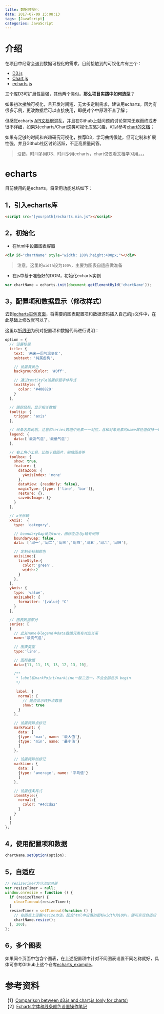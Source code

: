```yaml
---
title: 数据可视化
date: 2017-07-09 15:08:13
tags: [JavaScript]
categories: JavaScript
---
```


# 介绍

在项目中经常会遇到数据可视化的需求，目前接触到的可视化库有三个：

- [D3.js](https://github.com/d3/d3)
- [Chart.js](https://github.com/d3/d3)
- [echarts.js](https://github.com/ecomfe/echarts)

三个库D3可扩展性最强，其他两个类似。**那么项目实践中如何选型**？   

如果初次接触可视化，且开发时间短、无太多定制需求，建议用echarts，因为有很多示例，更改数据后可以直接使用，即便对个中原理不甚了解；   

但感觉echarts [API文档](http://echarts.baidu.com/api.html#echarts)很混乱，并且在Github上就问题的讨论常常无疾而终或者很不详细，如果对echarts/Chart这类可视化库感兴趣，可以参考[chart的文档](http://www.chartjs.org/docs/latest/)；   

如果有足够的时间和兴趣研究可视化，推荐D3，学习曲线很陡，但可定制和扩展性强，并且Github社区讨论活跃，不乏高质量问答。   

> 没错，时间多用D3，时间少用echarts，chart仅仅看文档学习用。。。

# echarts

目前使用的是echarts，将常用功能总结如下：   

## 1，引入echarts库   

```html
<script src="[yourpath]/echarts.min.js"></script>
```

## 2，初始化   

- 在html中设置图表容器

```html
<div id="chartName" style="width: 100%;height:400px;"></div>
```
> 注意，这里的`width`设为`100%`，主要为图表自适应做准备

- 在js中基于准备好的DOM，初始化echarts实例

```js
var chartName = echarts.init(document.getElementById('chartName'));
```

## 3，配置项和数据显示（修改样式）   

去到[echarts实例页面](http://echarts.baidu.com/examples.html)，将需要的图表配置项和数据源码插入自己的js文件中，在此基础上修改就可以了。   

这里以[折线图](http://echarts.baidu.com/demo.html#line-marker)为例对配置项和数据代码进行说明：   

```js
option = {
  // 设置标题
  title: {
    text: '未来一周气温变化',
    subtext: '纯属虚构',

    // 设置背景色
    backgroundColor: '#0ff',

    // 通过textStyle设置标题字体样式
    textStyle: {
      color: '#408829'  
    }
  },

  // 跟踪鼠标，显示相关数据
  tooltip: {
    trigger: 'axis'
  },

  // 线条名称说明，注意和series数组中元素一一对应，且和对象元素的name属性值保持一致
  legend: {
    data:['最高气温','最低气温']
  },

  // 右上角小工具，比如下载图片，缩放图表等
  toolbox: {
    show: true,
    feature: {
      dataZoom: {
        yAxisIndex: 'none'
      },
      dataView: {readOnly: false},
      magicType: {type: ['line', 'bar']},
      restore: {},
      saveAsImage: {}
    }
  },

  // x坐标轴
  xAxis:  {
    type: 'category',

    // boundaryGap设为ture，图标左边与y轴有间隙
    boundaryGap: false,
    data: ['周一','周二','周三','周四','周五','周六','周日'],

    // 定制坐标轴颜色
    axisLine:{
      lineStyle:{  
        color:'green',  
        width:2  
      }  
    },  
  },
  yAxis: {
    type: 'value',
    axisLabel: {
      formatter: '{value} °C'
    }
  },

  // 图表数据部分
  series: [
  {
    // 此处name与legend中data数组元素有对应关系
    name:'最高气温',

    // 图表类型
    type:'line',

    // 图标数据
    data:[11, 11, 15, 13, 12, 13, 10],

    /**
     * label和markPoint/markLine一般二选一，不会全部显示 begin
     */

     label: {
      normal: {
        // 是否显示转折点数值
        show: true
      }
    },

    // 设置特殊点标记
    markPoint: {
      data: [
      {type: 'max', name: '最大值'},
      {type: 'min', name: '最小值'}
      ]
    },

    // 设置特殊线标记
    markLine: {
      data: [
      {type: 'average', name: '平均值'}
      ]
    },

    // 设置线条样式
    itemStyle:{
      normal:{
        color: "#4dcda2"
      }
    }
  }
  ]
};
```

## 4，使用配置项和数据   

```js
chartName.setOption(option);
```

## 5，自适应

```js
// resizeTimer为节流定时器
var resizeTimer = null;
window.onresize = function () {
  if (resizeTimer) {
    clearTimeout(resizeTimer);
  }
  resizeTimer = setTimeout(function () {
    // 在图表上设置resize方法，配合html中设置的图标width为100%，便可实现自适应
    chartName.resize();
  }, 200);
};
```

## 6，多个图表

如果同个页面中包含个图表，在上述配置项中针对不同图表设置不同名称就好，具体可参考Github上这个仓库[echarts_example](https://github.com/xiaogliu/echarts_example)。   

# 参考资料
【1】[Comparison between d3.js and chart.js (only for charts)](https://stackoverflow.com/questions/27347798/comparison-between-d3-js-and-chart-js-only-for-charts)   
【2】[Echarts字体和线条颜色设置操作笔记](http://blog.csdn.net/eastmount/article/details/52823548)   


